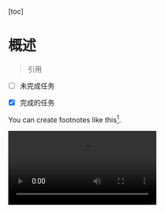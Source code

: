 [toc]



# 概述

> 引用

- [ ] 未完成任务

- [x] 完成的任务

[^footnote]: Here is the *text* of the **footnote**.

You can create footnotes like this[^footnote].

<video src="xxx.mp4" />



# 标题一

